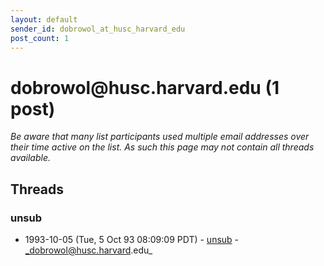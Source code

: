 ```yaml
---
layout: default
sender_id: dobrowol_at_husc_harvard_edu
post_count: 1
---
```


# dobrowol<span>@</span>husc.harvard.edu (1 post)

_Be aware that many list participants used multiple email addresses over their time active on the list. As such this page may not contain all threads available._

## Threads

### unsub
+ 1993-10-05 (Tue, 5 Oct 93 08:09:09 PDT) - [unsub](/archive/1993/10/823fdd00917bd64d9403df9e34c4790a1d9d6fc5f2a05f06c61a2ef90405b080) - _dobrowol@husc.harvard.edu_

